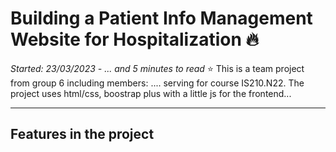 # Building a Patient Info Management Website for Hospitalization :fire:
*Started: 23/03/2023 - ... and 5 minutes to read*
:star: This is a team project from group 6 including members: .... serving for course IS210.N22. The project uses html/css, boostrap plus with a little js for the frontend...
***

## Features in the project